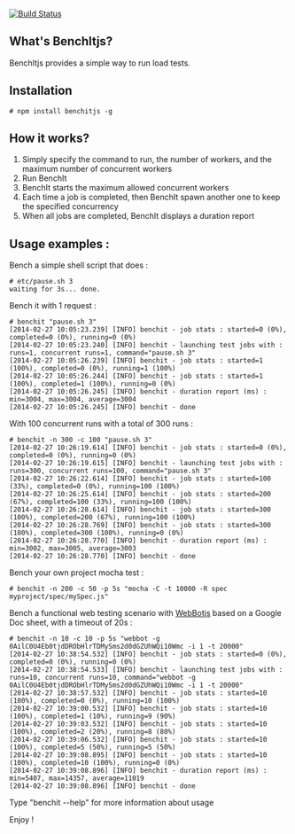 [![Build Status](https://travis-ci.org/openhoat/benchitjs.png?branch=master)](https://travis-ci.org/openhoat/benchitjs)

## What's BenchItjs?

BenchItjs provides a simple way to run load tests.

## Installation

    # npm install benchitjs -g

## How it works?

1. Simply specify the command to run, the number of workers, and the maximum number of concurrent workers
2. Run BenchIt
3. BenchIt starts the maximum allowed concurrent workers
4. Each time a job is completed, then BenchIt spawn another one to keep the specified concurrency
5. When all jobs are completed, BenchIt displays a duration report

## Usage examples :

Bench a simple shell script that does :

    # etc/pause.sh 3
    waiting for 3s... done.

Bench it with 1 request :

    # benchit "pause.sh 3"
    [2014-02-27 10:05:23.239] [INFO] benchit - job stats : started=0 (0%), completed=0 (0%), running=0 (0%)
    [2014-02-27 10:05:23.240] [INFO] benchit - launching test jobs with : runs=1, concurrent runs=1, command="pause.sh 3"
    [2014-02-27 10:05:26.239] [INFO] benchit - job stats : started=1 (100%), completed=0 (0%), running=1 (100%)
    [2014-02-27 10:05:26.244] [INFO] benchit - job stats : started=1 (100%), completed=1 (100%), running=0 (0%)
    [2014-02-27 10:05:26.245] [INFO] benchit - duration report (ms) : min=3004, max=3004, average=3004
    [2014-02-27 10:05:26.245] [INFO] benchit - done

With 100 concurrent runs with a total of 300 runs :

    # benchit -n 300 -c 100 "pause.sh 3"
    [2014-02-27 10:26:19.614] [INFO] benchit - job stats : started=0 (0%), completed=0 (0%), running=0 (0%)
    [2014-02-27 10:26:19.615] [INFO] benchit - launching test jobs with : runs=300, concurrent runs=100, command="pause.sh 3"
    [2014-02-27 10:26:22.614] [INFO] benchit - job stats : started=100 (33%), completed=0 (0%), running=100 (100%)
    [2014-02-27 10:26:25.614] [INFO] benchit - job stats : started=200 (67%), completed=100 (33%), running=100 (100%)
    [2014-02-27 10:26:28.614] [INFO] benchit - job stats : started=300 (100%), completed=200 (67%), running=100 (100%)
    [2014-02-27 10:26:28.769] [INFO] benchit - job stats : started=300 (100%), completed=300 (100%), running=0 (0%)
    [2014-02-27 10:26:28.770] [INFO] benchit - duration report (ms) : min=3002, max=3005, average=3003
    [2014-02-27 10:26:28.770] [INFO] benchit - done

Bench your own project mocha test :

    # benchit -n 200 -c 50 -p 5s "mocha -C -t 10000 -R spec myproject/spec/mySpec.js"

Bench a functional web testing scenario with [WebBotjs](https://github.com/openhoat/webbotjs) based on a Google Doc sheet, with a timeout of 20s :

    # benchit -n 10 -c 10 -p 5s "webbot -g 0AilC0U4Eb0tjdDRObHlrTDMySms2d0dGZUhWQi10Wmc -i 1 -t 20000"
    [2014-02-27 10:38:54.532] [INFO] benchit - job stats : started=0 (0%), completed=0 (0%), running=0 (0%)
    [2014-02-27 10:38:54.533] [INFO] benchit - launching test jobs with : runs=10, concurrent runs=10, command="webbot -g 0AilC0U4Eb0tjdDRObHlrTDMySms2d0dGZUhWQi10Wmc -i 1 -t 20000"
    [2014-02-27 10:38:57.532] [INFO] benchit - job stats : started=10 (100%), completed=0 (0%), running=10 (100%)
    [2014-02-27 10:39:00.532] [INFO] benchit - job stats : started=10 (100%), completed=1 (10%), running=9 (90%)
    [2014-02-27 10:39:03.532] [INFO] benchit - job stats : started=10 (100%), completed=2 (20%), running=8 (80%)
    [2014-02-27 10:39:06.532] [INFO] benchit - job stats : started=10 (100%), completed=5 (50%), running=5 (50%)
    [2014-02-27 10:39:08.895] [INFO] benchit - job stats : started=10 (100%), completed=10 (100%), running=0 (0%)
    [2014-02-27 10:39:08.896] [INFO] benchit - duration report (ms) : min=5407, max=14357, average=11019
    [2014-02-27 10:39:08.896] [INFO] benchit - done

Type "benchit --help" for more information about usage

Enjoy !
